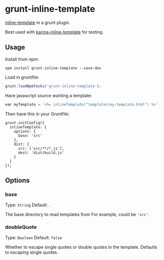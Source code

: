 # grunt-inline-template

[inline-template](http://github.com/ajoslin/inline-template) in a grunt plugin. 

Best used with [karma-inline-template](http://github.com/ajoslin/karma-inline-template-preprocessor) for testing.

## Usage

Install from npm: 
```
npm install grunt-inline-template --save-dev
```

Load in gruntfile:
```js
grunt.loadNpmTasks('grunt-inline-template');
```

Have javascript source wanting a template:
```js
var myTemplate = '<%= inlineTemplate("templates/my-template.html") %>';
```

Then have this in your Gruntfile:

```
grunt.initConfig({
  inlineTemplate: {
    options: {
      base: 'src'
    },
    dist: {
      src: ['src/**/*.js'],
      dest: 'dist/build.js'
    }
  }
});
```

## Options

### base
Type: `String`
Default: `.`

The base directory to read templates from  For example, could be `'src'`.

### doubleQuote
Type: `Boolean`
Default: `false`

Whether to escape single quotes or double quotes in the template.  Defaults to escaping single quotes.
